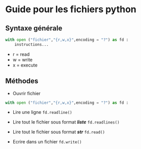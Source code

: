 # Guide pour les fichiers python
## Syntaxe générale 
```python
with open ("fichier","{r,w,x}",encoding = "?") as fd :
	instructions...
```
* r = read
* w = write
* x = execute
## Méthodes 
* Ouvrir fichier
```python
with open ("fichier","{r,w,x}",encoding = "?") as fd :
```

* Lire une ligne
``fd.readline()``

* Lire tout le fichier sous format ***liste***
<code>fd.readlines()</code>

* Lire tout le fichier sous format ***str***
<code>fd.read()</code>

* Ecrire dans un fichier
<code>fd.write()</code>